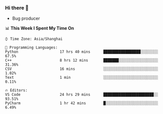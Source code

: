 ### Hi there 👋
* Bug producer
<!--START_SECTION:waka-->
📊 **This Week I Spent My Time On** 

```text
⌚︎ Time Zone: Asia/Shanghai

💬 Programming Languages: 
Python                   17 hrs 40 mins      █████████████████░░░░░░░░   67.5% 
C++                      8 hrs 12 mins       ███████░░░░░░░░░░░░░░░░░░   31.36% 
CSV                      16 mins             ░░░░░░░░░░░░░░░░░░░░░░░░░   1.02% 
Text                     1 min               ░░░░░░░░░░░░░░░░░░░░░░░░░   0.11%

🔥 Editors: 
VS Code                  24 hrs 29 mins      ███████████████████████░░   93.51% 
PyCharm                  1 hr 42 mins        █░░░░░░░░░░░░░░░░░░░░░░░░   6.49%

```


<!--END_SECTION:waka-->
